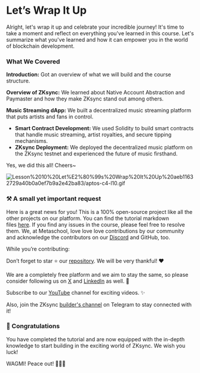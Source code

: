 # Let’s Wrap It Up

Alright, let's wrap it up and celebrate your incredible journey! It's time to take a moment and reflect on everything you've learned in this course. Let's summarize what you've learned and how it can empower you in the world of blockchain development.

### What We Covered

**Introduction:** Got an overview of what we will build and the course structure.

**Overview of ZKsync:** We learned about Native Account Abstraction and Paymaster and how they make ZKsync stand out among others.

**Music Streaming dApp:** We built a decentralized music streaming platform that puts artists and fans in control. 

- **Smart Contract Development:** We used Solidity to build smart contracts that handle music streaming, artist royalties, and secure tipping mechanisms.
- **ZKsync Deployment:** We deployed the decentralized music platform on the ZKsync testnet and experienced the future of music firsthand.

Yes, we did this all! Cheers~

![Lesson%2010%20Let%E2%80%99s%20Wrap%20It%20Up%20aeb11632729a40b0a0ef7b9a2e42ba83/aptos-c4-l10.gif](https://github.com/0xmetaschool/Learning-Projects/blob/main/assests_for_all/Zksync-assests/Lesson%2010%20Let%E2%80%99s%20Wrap%20It%20Up/zksync.gif?raw=true)

### ⚒️ A small yet important request

Here is a great news for you! This is a 100% open-source project like all the other projects on our platform. You can find the tutorial markdown files [here](https://github.com/0xmetaschool/Learning-Projects). If you find any issues in the course, please feel free to resolve them. We, at Metaschool, love love love contributions by our community and acknowledge the contributors on our [Discord](https://discord.com/invite/vbVMUwXWgc) and GitHub, too.

While you’re contributing:

Don’t forget to star ⭐️ our [repository](https://github.com/0xmetaschool/Learning-Projects). We will be very thankful! ❤️

We are a completely free platform and we aim to stay the same, so please consider following us on [X](https://bit.ly/stacks-course) and [LinkedIn](https://bit.ly/stacks-course-linkedin) as well. 🫶

Subscribe to our [YouTube](https://www.youtube.com/@0xmetaschool) channel for exciting videos. ✨

Also, join the ZKsync [builder's channel](https://t.me/+UgDFm2NdM_swN2Zk) on Telegram to stay connected with it!

### 🎊 Congratulations

You have completed the tutorial and are now equipped with the in-depth knowledge to start building in the exciting world of ZKsync. We wish you luck!

WAGMI! Peace out! ✌🏻🔮
